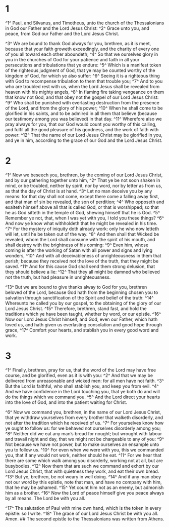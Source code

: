 # 1 
^1^ Paul, and Silvanus, and Timotheus, unto the church of the Thessalonians in God our Father and the Lord Jesus Christ: ^2^ Grace unto you, and peace, from God our Father and the Lord Jesus Christ. 

^3^ We are bound to thank God always for you, brethren, as it is meet, because that your faith groweth exceedingly, and the charity of every one of you all toward each other aboundeth; ^4^ So that we ourselves glory in you in the churches of God for your patience and faith in all your persecutions and tribulations that ye endure: ^5^ Which is a manifest token of the righteous judgment of God, that ye may be counted worthy of the kingdom of God, for which ye also suffer: ^6^ Seeing it is a righteous thing with God to recompense tribulation to them that trouble you; ^7^ And to you who are troubled rest with us, when the Lord Jesus shall be revealed from heaven with his mighty angels, ^8^ In flaming fire taking vengeance on them that know not God, and that obey not the gospel of our Lord Jesus Christ: ^9^ Who shall be punished with everlasting destruction from the presence of the Lord, and from the glory of his power; ^10^ When he shall come to be glorified in his saints, and to be admired in all them that believe (because our testimony among you was believed) in that day. ^11^ Wherefore also we pray always for you, that our God would count you worthy of this calling, and fulfil all the good pleasure of his goodness, and the work of faith with power: ^12^ That the name of our Lord Jesus Christ may be glorified in you, and ye in him, according to the grace of our God and the Lord Jesus Christ. 

# 2 
^1^ Now we beseech you, brethren, by the coming of our Lord Jesus Christ, and by our gathering together unto him, ^2^ That ye be not soon shaken in mind, or be troubled, neither by spirit, nor by word, nor by letter as from us, as that the day of Christ is at hand. ^3^ Let no man deceive you by any means: for that day shall not come, except there come a falling away first, and that man of sin be revealed, the son of perdition; ^4^ Who opposeth and exalteth himself above all that is called God, or that is worshipped; so that he as God sitteth in the temple of God, shewing himself that he is God. ^5^ Remember ye not, that, when I was yet with you, I told you these things? ^6^ And now ye know what withholdeth that he might be revealed in his time. ^7^ For the mystery of iniquity doth already work: only he who now letteth will let, until he be taken out of the way. ^8^ And then shall that Wicked be revealed, whom the Lord shall consume with the spirit of his mouth, and shall destroy with the brightness of his coming: ^9^ Even him, whose coming is after the working of Satan with all power and signs and lying wonders, ^10^ And with all deceivableness of unrighteousness in them that perish; because they received not the love of the truth, that they might be saved. ^11^ And for this cause God shall send them strong delusion, that they should believe a lie: ^12^ That they all might be damned who believed not the truth, but had pleasure in unrighteousness. 

^13^ But we are bound to give thanks alway to God for you, brethren beloved of the Lord, because God hath from the beginning chosen you to salvation through sanctification of the Spirit and belief of the truth: ^14^ Whereunto he called you by our gospel, to the obtaining of the glory of our Lord Jesus Christ. ^15^ Therefore, brethren, stand fast, and hold the traditions which ye have been taught, whether by word, or our epistle. ^16^ Now our Lord Jesus Christ himself, and God, even our Father, which hath loved us, and hath given us everlasting consolation and good hope through grace, ^17^ Comfort your hearts, and stablish you in every good word and work. 

# 3 
^1^ Finally, brethren, pray for us, that the word of the Lord may have free course, and be glorified, even as it is with you: ^2^ And that we may be delivered from unreasonable and wicked men: for all men have not faith. ^3^ But the Lord is faithful, who shall stablish you, and keep you from evil. ^4^ And we have confidence in the Lord touching you, that ye both do and will do the things which we command you. ^5^ And the Lord direct your hearts into the love of God, and into the patient waiting for Christ. 

^6^ Now we command you, brethren, in the name of our Lord Jesus Christ, that ye withdraw yourselves from every brother that walketh disorderly, and not after the tradition which he received of us. ^7^ For yourselves know how ye ought to follow us: for we behaved not ourselves disorderly among you; ^8^ Neither did we eat any man’s bread for nought; but wrought with labour and travail night and day, that we might not be chargeable to any of you: ^9^ Not because we have not power, but to make ourselves an ensample unto you to follow us. ^10^ For even when we were with you, this we commanded you, that if any would not work, neither should he eat. ^11^ For we hear that there are some which walk among you disorderly, working not at all, but are busybodies. ^12^ Now them that are such we command and exhort by our Lord Jesus Christ, that with quietness they work, and eat their own bread. ^13^ But ye, brethren, be not weary in well doing. ^14^ And if any man obey not our word by this epistle, note that man, and have no company with him, that he may be ashamed. ^15^ Yet count him not as an enemy, but admonish him as a brother. ^16^ Now the Lord of peace himself give you peace always by all means. The Lord be with you all. 

^17^ The salutation of Paul with mine own hand, which is the token in every epistle: so I write. ^18^ The grace of our Lord Jesus Christ be with you all. Amen. ## The second
epistle to the Thessalonians was written from Athens. 